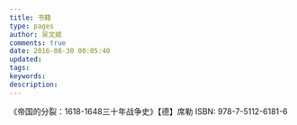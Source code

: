 ```yaml
---
title: 书籍
type: pages
author: 吴文斌
comments: true
date: 2016-08-30 00:05:40
updated:
tags:
keywords:
description:
---
```


《帝国的分裂：1618-1648三十年战争史》【德】席勒 ISBN: 978-7-5112-6181-6
